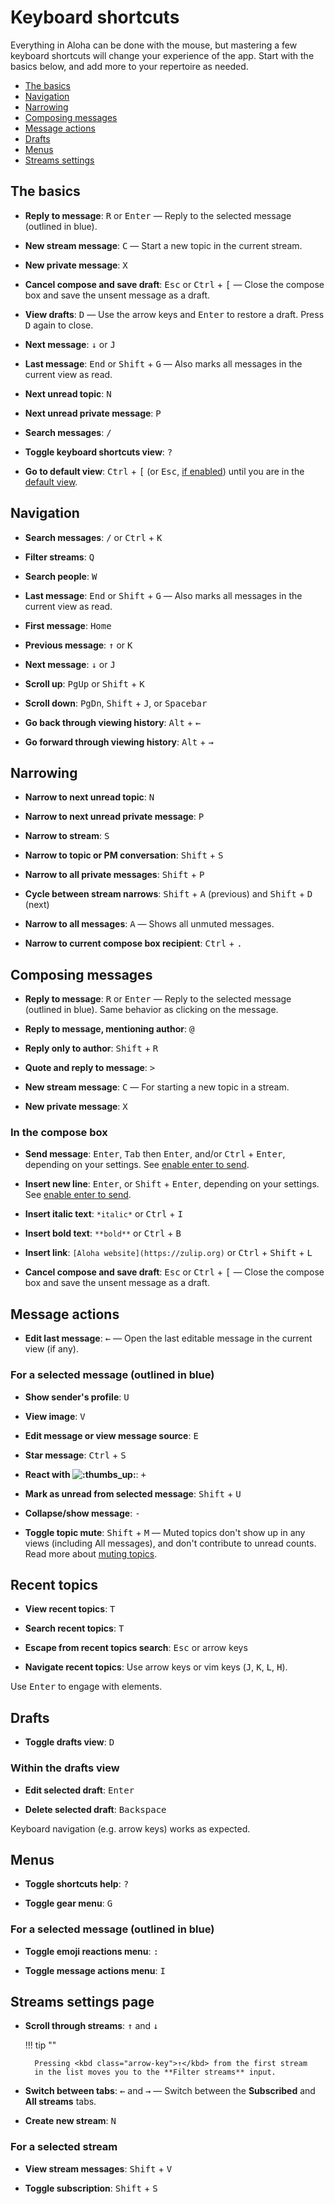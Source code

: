# Keyboard shortcuts

Everything in Aloha can be done with the mouse, but mastering a few keyboard
shortcuts will change your experience of the app. Start with the basics
below, and add more to your repertoire as needed.

* [The basics](#the-basics)
* [Navigation](#navigation)
* [Narrowing](#narrowing)
* [Composing messages](#composing-messages)
* [Message actions](#message-actions)
* [Drafts](#drafts)
* [Menus](#menus)
* [Streams settings](#streams-settings-page)

## The basics

* **Reply to message**: <kbd>R</kbd> or <kbd>Enter</kbd> — Reply to the
  selected message (outlined in blue).

* **New stream message**: <kbd>C</kbd> — Start a new topic in the current
  stream.

* **New private message**: <kbd>X</kbd>

* **Cancel compose and save draft**: <kbd>Esc</kbd> or <kbd>Ctrl</kbd> +
  <kbd>[</kbd> — Close the compose box and save the unsent message as a
  draft.

* **View drafts**: <kbd>D</kbd> — Use the arrow keys and <kbd>Enter</kbd>
  to restore a draft. Press <kbd>D</kbd> again to close.

* **Next message**: <kbd class="arrow-key">↓</kbd> or <kbd>J</kbd>

* **Last message**: <kbd>End</kbd> or <kbd>Shift</kbd> + <kbd>G</kbd> —
  Also marks all messages in the current view as read.

* **Next unread topic**: <kbd>N</kbd>

* **Next unread private message**: <kbd>P</kbd>

* **Search messages**: <kbd>/</kbd>

* **Toggle keyboard shortcuts view**: <kbd>?</kbd>

* **Go to default view**: <kbd>Ctrl</kbd> + <kbd>[</kbd> (or
  <kbd>Esc</kbd>, [if enabled][disable-escape])
  until you are in the [default view](/help/configure-default-view).

[disable-escape]: /help/configure-default-view#set-whether-esc-navigates-to-the-default-view
## Navigation

* **Search messages**: <kbd>/</kbd> or <kbd>Ctrl</kbd> + <kbd>K</kbd>

* **Filter streams**: <kbd>Q</kbd>

* **Search people**: <kbd>W</kbd>

* **Last message**: <kbd>End</kbd> or <kbd>Shift</kbd> + <kbd>G</kbd> —
  Also marks all messages in the current view as read.

* **First message**: <kbd>Home</kbd>

* **Previous message**: <kbd class="arrow-key">↑</kbd> or <kbd>K</kbd>

* **Next message**: <kbd class="arrow-key">↓</kbd> or <kbd>J</kbd>

* **Scroll up**: <kbd>PgUp</kbd> or <kbd>Shift</kbd> + <kbd>K</kbd>

* **Scroll down**: <kbd>PgDn</kbd>, <kbd>Shift</kbd> + <kbd>J</kbd>, or
  <kbd>Spacebar</kbd>

* **Go back through viewing history**: <kbd>Alt</kbd> +
  <kbd class="arrow-key">←</kbd>

* **Go forward through viewing history**: <kbd>Alt</kbd> +
  <kbd class="arrow-key">→</kbd>

## Narrowing

* **Narrow to next unread topic**: <kbd>N</kbd>

* **Narrow to next unread private message**: <kbd>P</kbd>

* **Narrow to stream**: <kbd>S</kbd>

* **Narrow to topic or PM conversation**: <kbd>Shift</kbd> + <kbd>S</kbd>

* **Narrow to all private messages**: <kbd>Shift</kbd> + <kbd>P</kbd>

* **Cycle between stream narrows**: <kbd>Shift</kbd> + <kbd>A</kbd>
  (previous) and <kbd>Shift</kbd> + <kbd>D</kbd> (next)

* **Narrow to all messages**: <kbd>A</kbd> — Shows all unmuted messages.

* **Narrow to current compose box recipient**: <kbd>Ctrl</kbd> + <kbd>.</kbd>

## Composing messages

* **Reply to message**: <kbd>R</kbd> or <kbd>Enter</kbd> — Reply to the
  selected message (outlined in blue). Same behavior as clicking on the
  message.

* **Reply to message, mentioning author**: <kbd>@</kbd>

* **Reply only to author**: <kbd>Shift</kbd> + <kbd>R</kbd>

* **Quote and reply to message**: <kbd>></kbd>

* **New stream message**: <kbd>C</kbd> — For starting a new topic in a
  stream.

* **New private message**: <kbd>X</kbd>

### In the compose box

* **Send message**: <kbd>Enter</kbd>, <kbd>Tab</kbd> then <kbd>Enter</kbd>,
  and/or <kbd>Ctrl</kbd> + <kbd>Enter</kbd>, depending on your settings. See
  [enable enter to send](/help/mastering-the-compose-box#toggle-between-ctrl-enter-and-enter-to-send-a-message).

* **Insert new line**: <kbd>Enter</kbd>, or <kbd>Shift</kbd> + <kbd>Enter</kbd>,
  depending on your settings. See
  [enable enter to send](/help/mastering-the-compose-box#toggle-between-ctrl-enter-and-enter-to-send-a-message).

* **Insert italic text**: `*italic*` or <kbd>Ctrl</kbd> + <kbd>I</kbd>

* **Insert bold text**: `**bold**` or <kbd>Ctrl</kbd> + <kbd>B</kbd>

* **Insert link**: `[Aloha website](https://zulip.org)` or <kbd>Ctrl</kbd> +
  <kbd>Shift</kbd> + <kbd>L</kbd>

* **Cancel compose and save draft**: <kbd>Esc</kbd> or <kbd>Ctrl</kbd> +
  <kbd>[</kbd> — Close the compose box and save the unsent message as a draft.

## Message actions

* **Edit last message**: <kbd class="arrow-key">←</kbd> — Open the last
  editable message in the current view (if any).

### For a selected message (outlined in blue)

* **Show sender's profile**: <kbd>U</kbd>

* **View image**: <kbd>V</kbd>

* **Edit message or view message source**: <kbd>E</kbd>

* **Star message**: <kbd>Ctrl</kbd> + <kbd>S</kbd>

* **React with <img alt=":thumbs_up:" class="emoji"
  src="/static/generated/emoji/images/emoji/unicode/1f44d.png"
  title="thumbs up"/>**: <kbd>+</kbd>

* **Mark as unread from selected message**: <kbd>Shift</kbd> + <kbd>U</kbd>

* **Collapse/show message**: <kbd>-</kbd>

* **Toggle topic mute**: <kbd>Shift</kbd> + <kbd>M</kbd> — Muted topics
  don't show up in any views (including All messages), and don't contribute
  to unread counts. Read more about [muting topics](/help/mute-a-topic).

## Recent topics

* **View recent topics**: <kbd>T</kbd>

* **Search recent topics**: <kbd>T</kbd>

* **Escape from recent topics search**: <kbd>Esc</kbd> or arrow keys

* **Navigate recent topics**: Use arrow keys or vim keys (<kbd>J</kbd>,
  <kbd>K</kbd>, <kbd>L</kbd>, <kbd>H</kbd>).

Use <kbd>Enter</kbd> to engage with elements.

## Drafts

* **Toggle drafts view**: <kbd>D</kbd>

### Within the drafts view

* **Edit selected draft**: <kbd>Enter</kbd>

* **Delete selected draft**: <kbd>Backspace</kbd>

Keyboard navigation (e.g. arrow keys) works as expected.

## Menus

* **Toggle shortcuts help**: <kbd>?</kbd>

* **Toggle gear menu**: <kbd>G</kbd>

### For a selected message (outlined in blue)

* **Toggle emoji reactions menu**: <kbd>:</kbd>

* **Toggle message actions menu**: <kbd>I</kbd>

## Streams settings page

* **Scroll through streams**: <kbd class="arrow-key">↑</kbd> and
  <kbd class="arrow-key">↓</kbd>

    !!! tip ""

        Pressing <kbd class="arrow-key">↑</kbd> from the first stream
        in the list moves you to the **Filter streams** input.

* **Switch between tabs**: <kbd class="arrow-key">←</kbd> and
  <kbd class="arrow-key">→</kbd> — Switch between the **Subscribed**
  and **All streams** tabs.

* **Create new stream**: <kbd>N</kbd>

### For a selected stream

* **View stream messages**: <kbd>Shift</kbd> + <kbd>V</kbd>

* **Toggle subscription**: <kbd>Shift</kbd> + <kbd>S</kbd>
